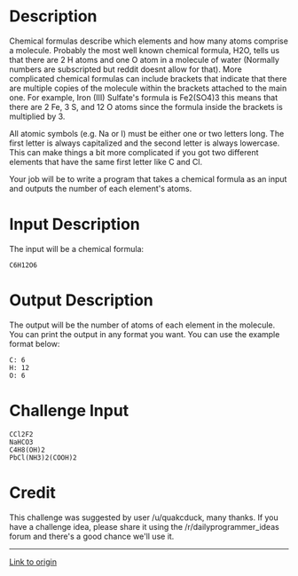 # Description

Chemical formulas describe which elements and how many atoms comprise a molecule. Probably the most well known chemical formula, H2O, tells us that there are 2 H atoms and one O atom in a molecule of water (Normally numbers are subscripted but reddit doesnt allow for that). More complicated chemical formulas can include brackets that indicate that there are multiple copies of the molecule within the brackets attached to the main one. For example, Iron (III) Sulfate's formula is Fe2(SO4)3 this means that there are 2 Fe, 3 S, and 12 O atoms since the formula inside the brackets is multiplied by 3.

All atomic symbols (e.g. Na or I) must be either one or two letters long. The first letter is always capitalized and the second letter is always lowercase. This can make things a bit more complicated if you got two different elements that have the same first letter like C and Cl. 

Your job will be to write a program that takes a chemical formula as an input and outputs the number of each element's atoms.

# Input Description

The input will be a chemical formula:

    C6H12O6

# Output Description

The output will be the number of atoms of each element in the molecule. You can print the output in any format you want. You can use the example format below:

    C: 6
    H: 12
    O: 6

# Challenge Input

    CCl2F2
    NaHCO3
    C4H8(OH)2
    PbCl(NH3)2(COOH)2
	
# Credit

This challenge was suggested by user /u/quakcduck, many thanks. If you have a challenge idea, please share it using the /r/dailyprogrammer_ideas forum and there's a good chance we'll use it.

---

[Link to origin](https://www.reddit.com/r/dailyprogrammer/6eerfk)